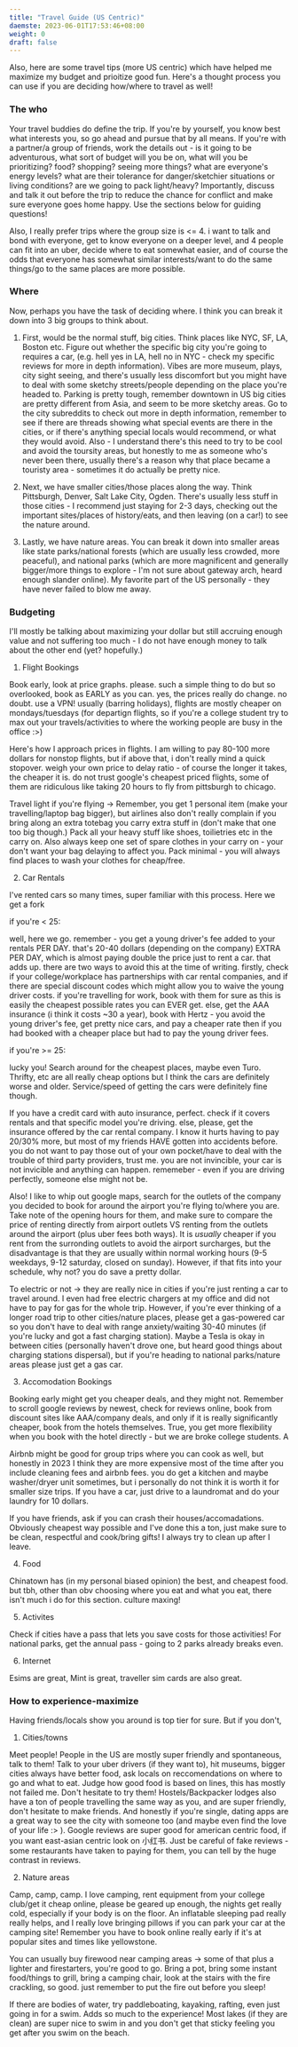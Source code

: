 ```yaml
---
title: "Travel Guide (US Centric)"
daemste: 2023-06-01T17:53:46+08:00
weight: 0
draft: false
---
```


Also, here are some travel tips (more US centric) which have helped me maximize my budget and prioitize good fun. Here's a thought process you can use if you are deciding how/where to travel as well!


### The who

Your travel buddies do define the trip. If you're by yourself, you know best what interests you, so go ahead and pursue that by all means. If you're with a partner/a group of friends, work the details out - is it going to be adventurous, what sort of budget will you be on, what will you be prioritizing? food? shopping? seeing more things? what are everyone's energy levels? what are their tolerance for danger/sketchier situations or living conditions? are we going to pack light/heavy? Importantly, discuss and talk it out before the trip to reduce the chance for conflict and make sure everyone goes home happy. Use the sections below for guiding questions!

Also, I really prefer trips where the group size is <= 4. i want to talk and bond with everyone, get to know everyone on a deeper level, and 4 people can fit into an uber, decide where to eat somewhat easier, and of course the odds that everyone has somewhat similar interests/want to do the same things/go to the same places are more possible. 

### Where

Now, perhaps you have the task of deciding where. I think you can break it down into 3 big groups to think about. 

1. First, would be the normal stuff, big cities. Think places like NYC, SF, LA, Boston etc. Figure out whether the specific big city you're going to requires a car, (e.g. hell yes in LA, hell no in NYC - check my specific reviews for more in depth information). Vibes are more museum, plays, city sight seeing, and there's usually less discomfort but you might have to deal with some sketchy streets/people depending on the place you're headed to. Parking is pretty tough, remember downtown in US big cities are pretty different from Asia, and seem to be more sketchy areas. Go to the city subreddits to check out more in depth information, remember to see if there are threads showing what special events are there in the cities, or if there's anything special locals would recommend, or what they would avoid. Also - I understand there's this need to try to be cool and avoid the toursity areas, but honestly to me as someone who's never been there, usually there's a reason why that place became a touristy area - sometimes it do actually be pretty nice.  

2. Next, we have smaller cities/those places along the way. Think Pittsburgh, Denver, Salt Lake City, Ogden. There's usually less stuff in those cities - I recommend just staying for 2-3 days, checking out the important sites/places of history/eats, and then leaving (on a car!) to see the nature around.

3. Lastly, we have nature areas. You can break it down into smaller areas like state parks/national forests (which are usually less crowded, more peaceful), and national parks (which are more magnificent and generally bigger/more things to explore - I'm not sure about gateway arch, heard enough slander online). My favorite part of the US personally - they have never failed to blow me away.


### Budgeting

I'll mostly be talking about maximizing your dollar but still accruing enough value and not suffering too much - I do not have enough money to talk about the other end (yet? hopefully.)

1. Flight Bookings

Book early, look at price graphs. please. such a simple thing to do but so overlooked, book as EARLY as you can. yes, the prices really do change. no doubt. use a VPN! usually (barring holidays), flights are mostly cheaper on mondays/tuesdays (for departign flights, so if you're a college student try to max out your travels/activities to where the working people are busy in the office :>)

Here's how I approach prices in flights. I am willing to pay 80-100 more dollars for nonstop flights, but if above that, i don't really mind a quick stopover. weigh your own price to delay ratio - of course the longer it takes, the cheaper it is. do not trust google's cheapest priced flights, some of them are ridiculous like taking 20 hours to fly from pittsburgh to chicago.

Travel light if you're flying -> Remember, you get 1 personal item (make your travelling/laptop bag bigger), but airlines also don't really complain if you bring along an extra totebag you carry extra stuff in (don't make that one too big though.) Pack all your heavy stuff like shoes, toilietries etc in the carry on. Also always keep one set of spare clothes in your carry on - your don't want your bag delaying to affect you. Pack minimal - you will always find places to wash your clothes for cheap/free.

2. Car Rentals

I've rented cars so many times, super familiar with this process. Here we get a fork 

if you're < 25:

well, here we go. remember - you get a young driver's fee added to your rentals PER DAY. that's 20-40 dollars (depending on the company) EXTRA PER DAY, which is almost paying double the price just to rent a car. that adds up. there are two ways to avoid this at the time of writing. firstly, check if your college/workplace has partnerships with car rental companies, and if there are special discount codes which might allow you to waive the young driver costs. if you're travelling for work, book with them for sure as this is easily the cheapest possible rates you can EVER get. else, get the AAA insurance (i think it costs ~30 a year), book with Hertz - you avoid the young driver's fee, get pretty nice cars, and pay a cheaper rate then if you had booked with a cheaper place but had to pay the young driver fees.

if you're >= 25:

lucky you! Search around for the cheapest places, maybe even Turo. Thrifty, etc are all really cheap options but I think the cars are definitely worse and older. Service/speed of getting the cars were definitely fine though.

If you have a credit card with auto insurance, perfect. check if it covers rentals and that specific model you're driving. else, please, get the insurance offered by the car rental company. I know it hurts having to pay 20/30% more, but most of my friends HAVE gotten into accidents before. you do not want to pay those out of your own pocket/have to deal with the trouble of third party providers, trust me. you are not invincible, your car is not invicible and anything can happen. rememeber - even if you are driving perfectly, someone else might not be.

Also! I like to whip out google maps, search for the outlets of the company you decided to book for around the airport you're flying to/where you are. Take note of the opening hours for them, and make sure to compare the price of renting directly from airport outlets VS renting from the outlets around the airport (plus uber fees both ways). It is *usually* cheaper if you rent from the surronding outlets to avoid the airport surcharges, but the disadvantage is that they are usually within normal working hours (9-5 weekdays, 9-12 saturday, closed on sunday). However, if that fits into your schedule, why not? you do save a pretty dollar.


To electric or not -> they are really nice in cities if you're just renting a car to travel around. I even had free electric chargers at my office and did not have to pay for gas for the whole trip. However, if you're ever thinking of a longer road trip to other cities/nature places, please get a gas-powered car so you don't have to deal with range anxiety/waiting 30-40 minutes (if you're lucky and got a fast charging station). Maybe a Tesla is okay in between cities (personally haven't drove one, but heard good things about charging stations dispersal), but if you're heading to national parks/nature areas please just get a gas car.

3. Accomodation Bookings

Booking early might get you cheaper deals, and they might not. Remember to scroll google reviews by newest, check for reviews online, book from discount sites like AAA/company deals, and only if it is really significantly cheaper, book from the hotels themselves. True, you get more flexibility when you book with the hotel directly - but we are broke college students. A

Airbnb might be good for group trips where you can cook as well, but honestly in 2023 I think they are more expensive most of the time after you include cleaning fees and airbnb fees. you do get a kitchen and maybe washer/dryer unit sometimes, but i personally do not think it is worth it for smaller size trips. If you have a car, just drive to a laundromat and do your laundry for 10 dollars. 

If you have friends, ask if you can crash their houses/accomadations. Obviously cheapest way possible and I've done this a ton, just make sure to be clean, respectful and cook/bring gifts! I always try to clean up after I leave.

4. Food

Chinatown has (in my personal biased opinion) the best, and cheapest food. but tbh, other than obv choosing where you eat and what you eat, there isn't much i do for this section. culture maxing! 

5. Activites

Check if cities have a pass that lets you save costs for those activities! For national parks, get the annual pass - going to 2 parks already breaks even.

6. Internet

Esims are great, Mint is great, traveller sim cards are also great.

### How to experience-maximize

Having friends/locals show you around is top tier for sure. But if you don't, 

1. Cities/towns

Meet people! People in the US are mostly super friendly and spontaneous, talk to them! Talk to your uber drivers (if they want to), hit museums, bigger cities always have better food, ask locals on reccomendations on where to go and what to eat. Judge how good food is based on lines, this has mostly not failed me. Don't hesitate to try them! Hostels/Backpacker lodges also have a ton of people travelling the same way as you, and are super friendly, don't hesitate to make friends. And honestly if you're single, dating apps are a great way to see the city with someone too (and maybe even find the love of your life :> ). Google reviews are super good for american centric food, if you want east-asian centric look on 小红书. Just be careful of fake reviews - some restaurants have taken to paying for them, you can tell by the huge contrast in reviews.


2. Nature areas

Camp, camp, camp. I love camping, rent equipment from your college club/get it cheap online, please be geared up enough, the nights get really cold, especially if your body is on the floor. An inflatable sleeping pad really really helps, and I really love bringing pillows if you can park your car at the camping site! Remember you have to book online really early if it's at popular sites and times like yellowstone.

You can usually buy firewood near camping areas -> some of that plus a lighter and firestarters, you're good to go. Bring a pot, bring some instant food/things to grill, bring a camping chair, look at the stairs with the fire crackling, so good. just remember to put the fire out before you sleep!

If there are bodies of water, try paddleboating, kayaking, rafting, even just going in for a swim. Adds so much to the experience! Most lakes (if they are clean) are super nice to swim in and you don't get that sticky feeling you get after you swim on the beach.


